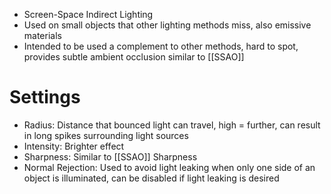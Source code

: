 - Screen-Space Indirect Lighting
- Used on small objects that other lighting methods miss, also emissive materials
- Intended to be used a complement to other methods, hard to spot, provides subtle ambient occlusion similar to [[SSAO]]

# Settings
- Radius: Distance that bounced light can travel, high = further, can result in long spikes surrounding light sources
- Intensity: Brighter effect
- Sharpness: Similar to [[SSAO]] Sharpness
- Normal Rejection: Used to avoid light leaking when only one side of an object is illuminated, can be disabled if light leaking is desired